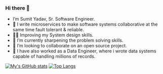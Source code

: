 ### Hi there 👋

- I’m Sumit Yadav, Sr. Software Engineer.
- 🤝 I write microservices to make software systems collaborative at the same time fault tolerant & reliable.
- 👨‍💻 Improving my System design skills.
- 🌱 I’m currently sharpening the problem solving skills.
- 👯 I’m looking to collaborate on an open source project.
- 🌟 I have also worked as a Data Engineer, where i wrote data systems capable of handling millions of records.

[![My's GitHub stats](https://github-readme-stats.vercel.app/api?username=sumitya&&show_icons=true&theme=dark)](https://github.com/anuraghazra/github-readme-stats)
[![Top Langs](https://github-readme-stats.vercel.app/api/top-langs/?username=sumitya&layout=compact)](https://github.com/anuraghazra/github-readme-stats)
